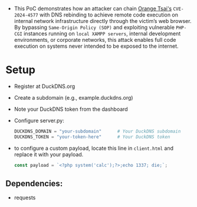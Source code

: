 * This PoC demonstrates how an attacker can chain [Orange Tsai's](https://x.com/orange_8361) `CVE-2024-4577` with DNS rebinding to achieve remote code execution on internal network infrastructure directly through the victim’s web browser. By bypassing `Same-Origin Policy (SOP)` and exploiting vulnerable `PHP-CGI` instances running on `local XAMPP servers`, internal development environments, or corporate networks, this attack enables full code execution on systems never intended to be exposed to the internet.

# Setup

* Register at DuckDNS.org
* Create a subdomain (e.g., example.duckdns.org)
* Note your DuckDNS token from the dashboard
* Configure server.py:

  ```python pythonPUBLIC_IP = "YOUR_PUBLIC_IP"           # Your server's public IP
  DUCKDNS_DOMAIN = "your-subdomain"      # Your DuckDNS subdomain
  DUCKDNS_TOKEN = "your-token-here"      # Your DuckDNS token  
  ```

* to configure a custom payload, locate this line in `client.html` and replace it with your payload.
  ```js
  const payload = `<?php system('calc');?>;echo 1337; die;`;
  ```

##  Dependencies:
  * requests

